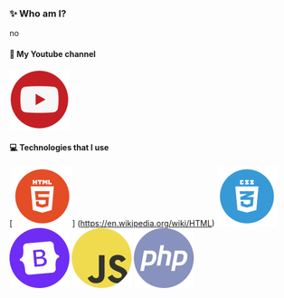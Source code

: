 ### ✨ Who am I?
no

#### 🔗 My Youtube channel
[![YouTube](./assets/tube.png)](https://www.youtube.com/@dszilagyi)

#### 💻 Technologies that I use
[![HTML5](./assets/html.png)] (https://en.wikipedia.org/wiki/HTML) [![CSS3](./assets/css3.png)](https://en.wikipedia.org/wiki/CSS) [![Bootstrap](./assets/bootstrap.png)](https://en.wikipedia.org/wiki/Bootstrap_(front-end_framework)) ![JavaScript](./assets/js.png) ![TailwindCSS](./assets/php7.png) 
